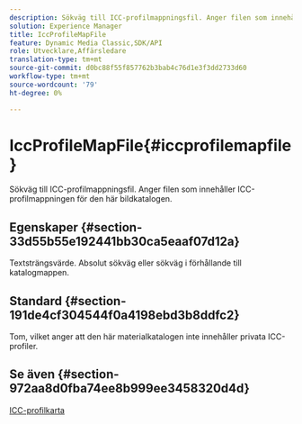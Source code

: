 ```yaml
---
description: Sökväg till ICC-profilmappningsfil. Anger filen som innehåller ICC-profilmappningen för den här bildkatalogen.
solution: Experience Manager
title: IccProfileMapFile
feature: Dynamic Media Classic,SDK/API
role: Utvecklare,Affärsledare
translation-type: tm+mt
source-git-commit: d0bc88f55f857762b3bab4c76d1e3f3dd2733d60
workflow-type: tm+mt
source-wordcount: '79'
ht-degree: 0%

---
```



# IccProfileMapFile{#iccprofilemapfile}

Sökväg till ICC-profilmappningsfil. Anger filen som innehåller ICC-profilmappningen för den här bildkatalogen.

## Egenskaper {#section-33d55b55e192441bb30ca5eaaf07d12a}

Textsträngsvärde. Absolut sökväg eller sökväg i förhållande till katalogmappen.

## Standard {#section-191de4cf304544f0a4198ebd3b8ddfc2}

Tom, vilket anger att den här materialkatalogen inte innehåller privata ICC-profiler.

## Se även {#section-972aa8d0fba74ee8b999ee3458320d4d}

[ICC-profilkarta](../../../../../ir-api/material-cat/image-rendering-api-ref/c-ir-material-catalog/c-ir-icc-profile-map-reference/c-ir-icc-profile-map-reference.md#concept-8c2a7d205b8544ccaa159f5b66710012)
